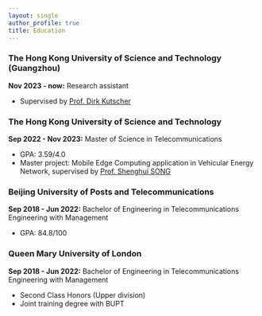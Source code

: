 ```yaml
---
layout: single
author_profile: true
title: Education
---
```


### The Hong Kong University of Science and Technology (Guangzhou)
**Nov 2023 - now:** Research assistant
* Supervised by [Prof. Dirk Kutscher](https://dirk-kutscher.info)

### The Hong Kong University of Science and Technology
**Sep 2022 - Nov 2023:** Master of Science in Telecommunications
* GPA: 3.59/4.0
* Master project: Mobile Edge Computing application in Vehicular Energy Network, supervised by [Prof. Shenghui SONG](https://eeshsong.home.ece.ust.hk)

### Beijing University of Posts and Telecommunications
**Sep 2018 - Jun 2022:** Bachelor of Engineering in Telecommunications Engineering with Management
* GPA: 84.8/100

### Queen Mary University of London
**Sep 2018 - Jun 2022:** Bachelor of Engineering in Telecommunications Engineering with Management
* Second Class Honors (Upper division)
* Joint training degree with BUPT